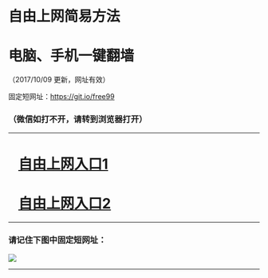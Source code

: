 ﻿# 自由上网简易方法

# 电脑、手机一键翻墙

（2017/10/09 更新，网址有效）

固定短网址：https://git.io/free99

### （微信如打不开，请转到浏览器打开）


***





# &nbsp;&nbsp; <a href="http://ft1879515261.fwq-tz-1001.info/fwqtz01.html?t=100900132501 " target="_blank">自由上网入口1</a>
# &nbsp;&nbsp; <a href="http://ft1135827002.fwq-tz-1002.info/fwqtz02.html?t=1009001678 " target="_blank">自由上网入口2</a>
***

### 请记住下图中固定短网址：

<img src="https://s3-us-west-2.amazonaws.com/fwq-1001/yjfq-20170905okok.png" /> 


***

